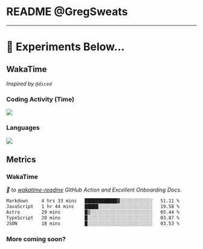 # README @GregSweats




---
# 🧪 Experiments Below...

## WakaTime

_Inspired by `@diced`_

### Coding Activity (Time)

<a href="https://wakatime.com/@GregSweats" target="_blank"><img src="https://wakatime.com/share/@GregSweats/3e9a92c7-c185-4f55-803f-68a9b7718dc3.png" /></a>

### Languages

<a href="https://wakatime.com/@GregSweats" target="_blank"><img src="https://wakatime.com/share/@GregSweats/18488bb6-6c63-4c8f-bdee-3b8c141f2ad4.png" /></a>

## Metrics

### WakaTime

_🙏 to [wakatime-readme]() GitHub Action and Excellent Onboarding Docs._

<!--START_SECTION:waka-->

```txt
Markdown     4 hrs 33 mins   ████████████▓░░░░░░░░░░░░   51.11 %
JavaScript   1 hr 44 mins    █████░░░░░░░░░░░░░░░░░░░░   19.58 %
Astro        29 mins         █▒░░░░░░░░░░░░░░░░░░░░░░░   05.44 %
TypeScript   20 mins         █░░░░░░░░░░░░░░░░░░░░░░░░   03.87 %
JSON         18 mins         █░░░░░░░░░░░░░░░░░░░░░░░░   03.53 %
```

<!--END_SECTION:waka-->

### More coming soon?